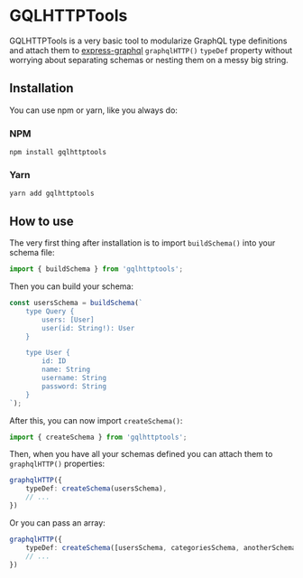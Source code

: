 # GQLHTTPTools

GQLHTTPTools is a very basic tool to modularize GraphQL type definitions and attach them to [express-graphql](https://github.com/graphql/express-graphql) `graphqlHTTP()` `typeDef` property without worrying about separating schemas or nesting them on a messy big string.

## Installation

You can use npm or yarn, like you always do:

### NPM

`npm install gqlhttptools`

### Yarn

`yarn add gqlhttptools`

## How to use

The very first thing after installation is to import `buildSchema()` into your schema file:

```typescript
import { buildSchema } from 'gqlhttptools';
```

Then you can build your schema:

```typescript
const usersSchema = buildSchema(`
    type Query {
        users: [User]
        user(id: String!): User
    }

    type User {
        id: ID
        name: String
        username: String
        password: String
    }
`);
```

After this, you can now import `createSchema()`:

```typescript
import { createSchema } from 'gqlhttptools';
```

Then, when you have all your schemas defined you can attach them to `graphqlHTTP()` properties:

```typescript
graphqlHTTP({
    typeDef: createSchema(usersSchema),
    // ... 
})
```

Or you can pass an array:

```typescript
graphqlHTTP({
    typeDef: createSchema([usersSchema, categoriesSchema, anotherSchema]),
    // ... 
})
```